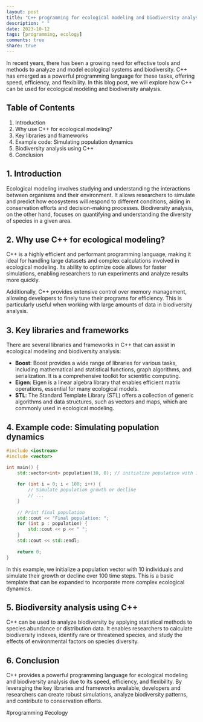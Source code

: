 ```yaml
---
layout: post
title: "C++ programming for ecological modeling and biodiversity analysis"
description: " "
date: 2023-10-12
tags: [programming, ecology]
comments: true
share: true
---
```


In recent years, there has been a growing need for effective tools and methods to analyze and model ecological systems and biodiversity. C++ has emerged as a powerful programming language for these tasks, offering speed, efficiency, and flexibility. In this blog post, we will explore how C++ can be used for ecological modeling and biodiversity analysis.

## Table of Contents
1. Introduction
2. Why use C++ for ecological modeling?
3. Key libraries and frameworks
4. Example code: Simulating population dynamics
5. Biodiversity analysis using C++
6. Conclusion

## 1. Introduction
Ecological modeling involves studying and understanding the interactions between organisms and their environment. It allows researchers to simulate and predict how ecosystems will respond to different conditions, aiding in conservation efforts and decision-making processes. Biodiversity analysis, on the other hand, focuses on quantifying and understanding the diversity of species in a given area.

## 2. Why use C++ for ecological modeling?
C++ is a highly efficient and performant programming language, making it ideal for handling large datasets and complex calculations involved in ecological modeling. Its ability to optimize code allows for faster simulations, enabling researchers to run experiments and analyze results more quickly.

Additionally, C++ provides extensive control over memory management, allowing developers to finely tune their programs for efficiency. This is particularly useful when working with large amounts of data in biodiversity analysis.

## 3. Key libraries and frameworks
There are several libraries and frameworks in C++ that can assist in ecological modeling and biodiversity analysis:

- **Boost**: Boost provides a wide range of libraries for various tasks, including mathematical and statistical functions, graph algorithms, and serialization. It is a comprehensive toolkit for scientific computing.
- **Eigen**: Eigen is a linear algebra library that enables efficient matrix operations, essential for many ecological models.
- **STL**: The Standard Template Library (STL) offers a collection of generic algorithms and data structures, such as vectors and maps, which are commonly used in ecological modeling.

## 4. Example code: Simulating population dynamics
```cpp
#include <iostream>
#include <vector>

int main() {
    std::vector<int> population(10, 0); // initialize population with 10 individuals
    
    for (int i = 0; i < 100; i++) {
        // Simulate population growth or decline
        // ...
    }
    
    // Print final population
    std::cout << "Final population: ";
    for (int p : population) {
        std::cout << p << " ";
    }
    std::cout << std::endl;
    
    return 0;
}
```

In this example, we initialize a population vector with 10 individuals and simulate their growth or decline over 100 time steps. This is a basic template that can be expanded to incorporate more complex ecological dynamics.

## 5. Biodiversity analysis using C++
C++ can be used to analyze biodiversity by applying statistical methods to species abundance or distribution data. It enables researchers to calculate biodiversity indexes, identify rare or threatened species, and study the effects of environmental factors on species diversity.

## 6. Conclusion
C++ provides a powerful programming language for ecological modeling and biodiversity analysis due to its speed, efficiency, and flexibility. By leveraging the key libraries and frameworks available, developers and researchers can create robust simulations, analyze biodiversity patterns, and contribute to conservation efforts.

#programming #ecology